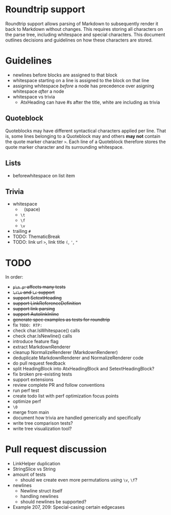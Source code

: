 # Roundtrip support
Roundtrip support allows parsing of Markdown to subsequently render it back to Markdown without changes. This requires storing all characters on the parse tree, including whitespace and special characters. This document outlines decisions and guidelines on how these characters are stored.

# Guidelines
- newlines before blocks are assigned to that block
- whitespace starting on a line is assigned to the block on that line
- assigning whitespace *before* a node has precedence over asigning whitespace *after* a node
- whitespace vs trivia
  - AtxHeading can have #s after the title, white are including as trivia

## Quoteblock
Quoteblocks may have different syntactical characters applied per line. That is, some lines belonging to a Quoteblock may and others **may not** contain the quote marker character `>`. Each line of a Quoteblock therefore stores the quote marker character and its surrounding whitespace.

## Lists
- beforewhitespace on list item

## Trivia
- whitespace
  - ` ` (space)
  - `\t`
  - `\f`
  - `\v`
- trailing `#`
- TODO: ThematicBreak
- TODO: link url `>`, link title `(`, `'`, `"`

# TODO
In order:
- ~~`p\n p`: affects many tests~~
- ~~`\r\n` and `\r` support~~
- ~~support SetextHeading~~
- ~~support LinkReferenceDefinition~~
- ~~support link parsing~~
- ~~support AutolinkInline~~
- ~~generate spec examples as tests for roundtrip~~
- fix `TODO: RTP: `
- check char.IsWhitespace() calls
- check char.IsNewline() calls
- introduce feature flag
- extract MarkdownRenderer
- cleanup NormalizeRenderer (MarkdownRenderer)
- deduplicate MarkdownRenderer and NormalizeRenderer code
- do pull request feedback
- split HeadingBlock into AtxHeadingBlock and SetextHeadingBlock?
- fix broken pre-existing tests
- support extensions
- review complete PR and follow conventions
- run perf test
- create todo list with perf optimization focus points
- optimize perf
- `\0`
- merge from main
- document how trivia are handled generically and specifically
- write tree comparison tests?
- write tree visualization tool?

# Pull request discussion
- LinkHelper duplication
- StringSlice vs String
- amount of tests
  - should we create even more permutations using `\v`, `\f`?
- newlines
  - Newline struct itself
  - handling newlines
  - should newlines be supported?
- Example 207, 209: Special-casing certain edgecases